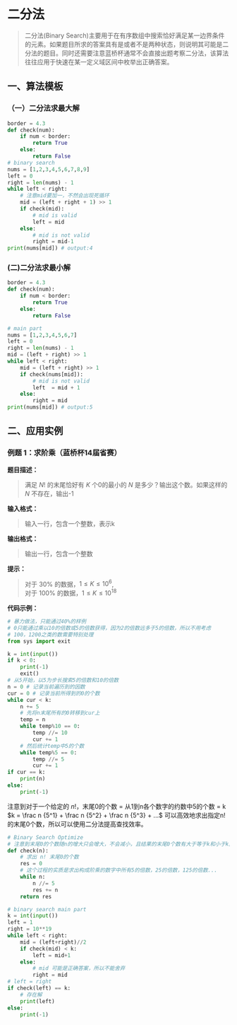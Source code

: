 # 二分法
> 二分法(Binary Search)主要用于在有序数组中搜索恰好满足某一边界条件的元素。如果题目所求的答案具有是或者不是两种状态，则说明其可能是二分法的题目。同时还需要注意蓝桥杯通常不会直接出题考察二分法，该算法往往应用于快速在某一定义域区间中枚举出正确答案。
## 一、算法模板
### （一）二分法求最大解
~~~py
border = 4.3
def check(num):
    if num < border:
        return True
    else:
        return False
# binary search
nums = [1,2,3,4,5,6,7,8,9]
left = 0
right = len(nums) - 1
while left < right:
    # 注意mid要加一，不然会出现死循环
    mid = (left + right + 1) >> 1
    if check(mid):
        # mid is valid
        left = mid
    else:
        # mid is not valid
        right = mid-1
print(nums[mid]) # output:4
~~~
### (二)二分法求最小解
~~~py
border = 4.3
def check(num):
    if num < border:
        return True
    else:
        return False

# main part
nums = [1,2,3,4,5,6,7]
left = 0
right = len(nums) - 1
mid = (left + right) >> 1
while left < right:
    mid = (left + right) >> 1
    if check(nums[mid]):
        # mid is not valid
        left  = mid + 1
    else:
        right = mid
print(nums[mid]) # output:5
~~~
## 二、应用实例
### 例题 1：求阶乘（蓝桥杯14届省赛）
**题目描述：**
> 满足 $N!$ 的末尾恰好有 $K$ 个0的最小的 $N$ 是多少？输出这个数。如果这样的 $N$ 不存在，输出-1

**输入格式：**
> 输入一行，包含一个整数，表示k

**输出格式：**
> 输出一行，包含一个整数

**提示：**
> 对于 $30\%$ 的数据，$1 \leq K \leq 10^6$,\
对于 $100\%$ 的数据，$1 \leq K \leq 10^{18}$

**代码示例：**
```py
# 暴力做法，只能通过40%的样例
# 0只能通过乘以10的倍数或5的倍数获得，因为2的倍数远多于5的倍数，所以不用考虑
# 100，1200之类的数需要特别处理
from sys import exit

k = int(input())
if k < 0:
    print(-1)
    exit()
# 从5开始，以5为步长搜索5的倍数和10的倍数
n = 0 # 记录当前遍历到的因数
cur = 0 # 记录当前所得到的0的个数
while cur < k:
    n += 5
    # 先将n末尾所有的0转移到cur上
    temp = n
    while temp%10 == 0:
        temp //= 10
        cur += 1
    # 然后统计temp中5的个数
    while temp%5 == 0:
        temp //= 5
        cur += 1
if cur == k:
    print(n)
else:
    print(-1)
```
注意到对于一个给定的 $n!$，末尾0的个数 = 从1到n各个数字的约数中5的个数 = k\
$k = \frac n {5^1} + \frac n {5^2} + \frac n {5^3} + ...$ 可以高效地求出指定n!的末尾0个数，所以可以使用二分法提高查找效率。
```py
# Binary Search Optimize
# 注意到末尾0的个数随n的增大只会增大，不会减小，且结果的末尾0个数有大于等于k和小于k两种状态，所以可以使用二分法高效求解
def check(n):
    # 求出 n! 末尾0的个数
    res = 0
    # 这个过程的实质是求出构成阶乘的数字中所有5的倍数，25的倍数，125的倍数...
    while n:
        n //= 5
        res += n
    return res

# binary search main part
k = int(input())
left = 1
right = 10**19
while left < right:
    mid = (left+right)//2
    if check(mid) < k:
        left = mid+1
    else:
        # mid 可能是正确答案，所以不能舍弃
        right = mid
# left = right
if check(left) == k:
    # 存在解
    print(left)
else:
    print(-1)
```